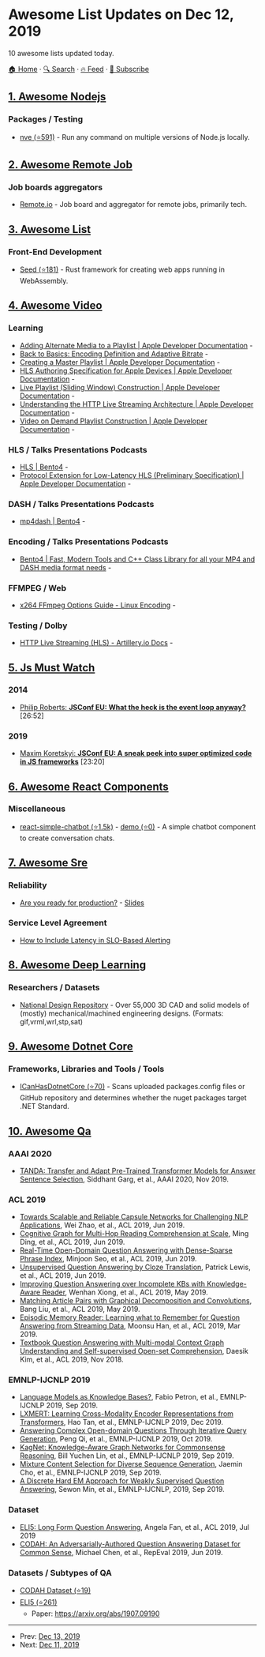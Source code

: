 # Awesome List Updates on Dec 12, 2019

10 awesome lists updated today.

[🏠 Home](/README.md) · [🔍 Search](https://test.trackawesomelist.com/search/) · [🔥 Feed](https://test.trackawesomelist.com/rss.xml) · [📮 Subscribe](https://trackawesomelist.us17.list-manage.com/subscribe?u=d2f0117aa829c83a63ec63c2f&id=36a103854c)



## [1. Awesome Nodejs](/content/sindresorhus/awesome-nodejs/README.md)

### Packages / Testing

*   [nve (⭐591)](https://github.com/ehmicky/nve) - Run any command on multiple versions of Node.js locally.

## [2. Awesome Remote Job](/content/lukasz-madon/awesome-remote-job/README.md)

### Job boards aggregators

*   [Remote.io](https://www.remote.io/) - Job board and aggregator for remote jobs, primarily tech.

## [3. Awesome List](/content/sindresorhus/awesome/README.md)

### Front-End Development

*   [Seed (⭐181)](https://github.com/seed-rs/awesome-seed-rs#readme) - Rust framework for creating web apps running in WebAssembly.

## [4. Awesome Video](/content/krzemienski/awesome-video/README.md)

### Learning

*   [Adding Alternate Media to a Playlist | Apple Developer Documentation](https://developer.apple.com/documentation/http_live_streaming/example_playlists_for_http_live_streaming/adding_alternate_media_to_a_playlist)  -
*   [Back to Basics: Encoding Definition and Adaptive Bitrate](https://bitmovin.com/encoding-definition-bitrates/?utm_campaign=Newsletter\&utm_medium=email&_hsenc=p2ANqtz-8MPFxhR7snQrxPYM7Bl3UTEMgOh5ZXoDQCHjLl9lkskqE0IfBhEuz3us39Br-lvA_CnyNmQl6L5wqO6iKOfAJ8HznenQ&_hsmi=79678208\&utm_content=79677632\&utm_source=hs_email\&hsCtaTracking=b8eb0e0a-f292-435e-8b99-719b75d81412%7C367afa65-d810-4c2e-aa2c-c87e897a8942)  -
*   [Creating a Master Playlist | Apple Developer Documentation](https://developer.apple.com/documentation/http_live_streaming/example_playlists_for_http_live_streaming/creating_a_master_playlist#overview)  -
*   [HLS Authoring Specification for Apple Devices | Apple Developer Documentation](https://developer.apple.com/documentation/http_live_streaming/hls_authoring_specification_for_apple_devices)  -
*   [Live Playlist (Sliding Window) Construction | Apple Developer Documentation](https://developer.apple.com/documentation/http_live_streaming/example_playlists_for_http_live_streaming/live_playlist_sliding_window_construction)  -
*   [Understanding the HTTP Live Streaming Architecture | Apple Developer Documentation](https://developer.apple.com/documentation/http_live_streaming/understanding_the_http_live_streaming_architecture)  -
*   [Video on Demand Playlist Construction | Apple Developer Documentation](https://developer.apple.com/documentation/http_live_streaming/example_playlists_for_http_live_streaming/video_on_demand_playlist_construction)  -

### HLS / Talks Presentations Podcasts

*   [HLS | Bento4](https://www.bento4.com/developers/hls/)  -
*   [Protocol Extension for Low-Latency HLS (Preliminary Specification) | Apple Developer Documentation](https://developer.apple.com/documentation/http_live_streaming/protocol_extension_for_low-latency_hls_preliminary_specification#3291001)  -

### DASH / Talks Presentations Podcasts

*   [mp4dash | Bento4](https://www.bento4.com/documentation/mp4dash/)  -

### Encoding / Talks Presentations Podcasts

*   [Bento4 | Fast, Modern Tools and C++ Class Library for all your MP4 and DASH media format needs](https://www.bento4.com/)  -

### FFMPEG / Web

*   [x264 FFmpeg Options Guide - Linux Encoding](https://sites.google.com/site/linuxencoding/x264-ffmpeg-mapping)  -

### Testing / Dolby

*   [HTTP Live Streaming (HLS) - Artillery.io Docs](https://artillery.io/docs/plugin-hls/)  -

## [5. Js Must Watch](/content/bolshchikov/js-must-watch/README.md)

### 2014

*   [Philip Roberts: **JSConf EU: What the heck is the event loop anyway?**](https://www.youtube.com/watch?v=8aGhZQkoFbQ) \[26:52]

### 2019

*   [Maxim Koretskyi: **JSConf EU: A sneak peek into super optimized code in JS frameworks**](https://www.youtube.com/watch?v=_VHNTC67NR8) \[23:20]

## [6. Awesome React Components](/content/brillout/awesome-react-components/README.md)

### Miscellaneous

*   [react-simple-chatbot (⭐1.5k)](https://github.com/LucasBassetti/react-simple-chatbot) - [demo (⭐0)](https://github.com/anishagg17/PIzzaBuilder) - A simple chatbot component to create conversation chats.

## [7. Awesome Sre](/content/dastergon/awesome-sre/README.md)

### Reliability

*   [Are you ready for production?](https://www.youtube.com/watch?v=YptJ2rrGAYY) - [Slides](https://speakerdeck.com/rakyll/are-you-ready-for-production)

### Service Level Agreement

*   [How to Include Latency in SLO-Based Alerting](https://grafana.com/blog/2019/11/27/kubecon-recap-how-to-include-latency-in-slo-based-alerting/)

## [8. Awesome Deep Learning](/content/ChristosChristofidis/awesome-deep-learning/README.md)

### Researchers / Datasets

*   [National Design Repository](http://www.designrepository.org) - Over 55,000 3D CAD and solid models of (mostly) mechanical/machined engineering designs. (Formats: gif,vrml,wrl,stp,sat)

## [9. Awesome Dotnet Core](/content/thangchung/awesome-dotnet-core/README.md)

### Frameworks, Libraries and Tools / Tools

*   [ICanHasDotnetCore (⭐70)](https://github.com/OctopusDeploy/ICanHasDotnetCore) - Scans uploaded packages.config files or GitHub repository and determines whether the nuget packages target .NET Standard.

## [10. Awesome Qa](/content/seriousran/awesome-qa/README.md)

### AAAI 2020

*   [TANDA: Transfer and Adapt Pre-Trained Transformer Models for Answer Sentence Selection](https://arxiv.org/pdf/1911.04118.pdf), Siddhant Garg, et al., AAAI 2020, Nov 2019.

### ACL 2019

*   [Towards Scalable and Reliable Capsule Networks for Challenging NLP Applications](https://arxiv.org/pdf/1906.02829v1.pdf), Wei Zhao, et al., ACL 2019, Jun 2019.
*   [Cognitive Graph for Multi-Hop Reading Comprehension at Scale](https://arxiv.org/pdf/1905.05460v2.pdf), Ming Ding, et al., ACL 2019, Jun 2019.
*   [Real-Time Open-Domain Question Answering with Dense-Sparse Phrase Index](https://arxiv.org/abs/1906.05807), Minjoon Seo, et al., ACL 2019, Jun 2019.
*   [Unsupervised Question Answering by Cloze Translation](https://arxiv.org/abs/1906.04980), Patrick Lewis, et al., ACL 2019, Jun 2019.
*   [Improving Question Answering over Incomplete KBs with Knowledge-Aware Reader](https://arxiv.org/abs/1905.07098), Wenhan Xiong, et al., ACL 2019, May 2019.
*   [Matching Article Pairs with Graphical Decomposition and Convolutions](https://arxiv.org/pdf/1802.07459v2.pdf), Bang Liu, et al., ACL 2019, May 2019.
*   [Episodic Memory Reader: Learning what to Remember for Question Answering from Streaming Data](https://arxiv.org/abs/1903.06164), Moonsu Han, et al., ACL 2019, Mar 2019.
*   [Textbook Question Answering with Multi-modal Context Graph Understanding and Self-supervised Open-set Comprehension](https://arxiv.org/abs/1811.00232), Daesik Kim, et al., ACL 2019, Nov 2018.

### EMNLP-IJCNLP 2019

*   [Language Models as Knowledge Bases?](https://arxiv.org/pdf/1909.01066v2.pdf), Fabio Petron, et al., EMNLP-IJCNLP 2019, Sep 2019.
*   [LXMERT: Learning Cross-Modality Encoder Representations from Transformers](https://arxiv.org/pdf/1908.07490v3.pdf), Hao Tan, et al., EMNLP-IJCNLP 2019, Dec 2019.
*   [Answering Complex Open-domain Questions Through Iterative Query Generation](https://arxiv.org/pdf/1910.07000v1.pdf), Peng Qi, et al., EMNLP-IJCNLP 2019, Oct 2019.
*   [KagNet: Knowledge-Aware Graph Networks for Commonsense Reasoning](https://arxiv.org/pdf/1909.02151v1.pdf), Bill Yuchen Lin, et al., EMNLP-IJCNLP 2019, Sep 2019.
*   [Mixture Content Selection for Diverse Sequence Generation](https://arxiv.org/pdf/1909.01953v1.pdf), Jaemin Cho, et al., EMNLP-IJCNLP 2019, Sep 2019.
*   [A Discrete Hard EM Approach for Weakly Supervised Question Answering](https://arxiv.org/pdf/1909.04849v1.pdf), Sewon Min, et al., EMNLP-IJCNLP, 2019, Sep 2019.

### Dataset

*   [ELI5: Long Form Question Answering](https://arxiv.org/abs/1907.09190), Angela Fan, et al., ACL 2019, Jul 2019
*   [CODAH: An Adversarially-Authored Question Answering Dataset for
    Common Sense](https://www.aclweb.org/anthology/W19-2008.pdf), Michael Chen, et al., RepEval 2019, Jun 2019.

### Datasets / Subtypes of QA

*   [CODAH Dataset (⭐19)](https://github.com/Websail-NU/CODAH)
*   [ELI5 (⭐261)](https://github.com/facebookresearch/ELI5)
    *   Paper: <https://arxiv.org/abs/1907.09190>

---

- Prev: [Dec 13, 2019](/content/2019/12/13/README.md)
- Next: [Dec 11, 2019](/content/2019/12/11/README.md)